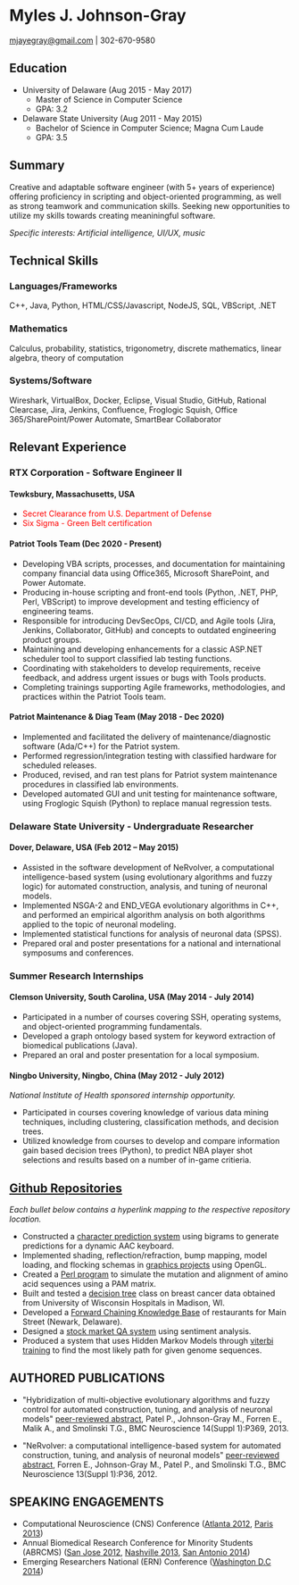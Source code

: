# Myles J. Johnson-Gray
mjayegray@gmail.com | 302-670-9580

## Education
* University of Delaware (Aug 2015 - May 2017)
    * Master of Science in Computer Science
    * GPA: 3.2
* Delaware State University (Aug 2011 - May 2015)
    * Bachelor of Science in Computer Science; Magna Cum Laude
    * GPA: 3.5


## Summary
Creative and adaptable software engineer (with 5+ years of experience) offering proficiency in scripting and object-oriented programming, as well as strong teamwork and communication skills. Seeking new opportunities to utilize my skills towards creating meaniningful software.

_Specific interests: Artificial intelligence, UI/UX, music_


## Technical Skills
### Languages/Frameworks
C++, Java, Python, HTML/CSS/Javascript, NodeJS, SQL, VBScript, .NET

### Mathematics
Calculus, probability, statistics, trigonometry, discrete mathematics, linear algebra, theory of computation

### Systems/Software
Wireshark, VirtualBox, Docker, Eclipse, Visual Studio, GitHub, Rational Clearcase, Jira, Jenkins, Confluence, Froglogic Squish, Office 365/SharePoint/Power Automate, SmartBear Collaborator






## Relevant Experience
### RTX Corporation - Software Engineer II
#### Tewksbury, Massachusetts, USA
* <font color="red">Secret Clearance from U.S. Department of Defense</font>
* <font color="red">Six Sigma - Green Belt certification</font>

#### Patriot Tools Team (Dec 2020 - Present)
* Developing VBA scripts, processes, and documentation for maintaining company financial data using Office365, Microsoft SharePoint, and Power Automate.
* Producing in-house scripting and front-end tools (Python, .NET, PHP, Perl, VBScript) to improve development and testing efficiency of engineering teams.
* Responsible for introducing DevSecOps, CI/CD, and Agile tools (Jira, Jenkins, Collaborator, GitHub) and concepts to outdated engineering product groups.
* Maintaining and developing enhancements for a classic ASP.NET scheduler tool to support classified lab testing functions.
* Coordinating with stakeholders to develop requirements, receive feedback, and address urgent issues or bugs with Tools products.
* Completing trainings supporting Agile frameworks, methodologies, and practices within the Patriot Tools team.

#### Patriot Maintenance & Diag Team (May 2018 - Dec 2020)
* Implemented and facilitated the delivery of maintenance/diagnostic software (Ada/C++) for the Patriot system.
* Performed regression/integration testing with classified hardware for scheduled releases.
* Produced, revised, and ran test plans for Patriot system maintenance procedures in classified lab environments.
* Developed automated GUI and unit testing for maintenance software, using Froglogic Squish (Python) to replace manual regression tests.


### Delaware State University - Undergraduate Researcher
#### Dover, Delaware, USA (Feb 2012 – May 2015)
* Assisted in the software development of NeRvolver, a computational intelligence-based system (using evolutionary algorithms and fuzzy logic) for automated construction, analysis, and tuning of neuronal models. 
* Implemented NSGA-2 and END_VEGA evolutionary algorithms in C++, and performed an empirical algorithm analysis on both algorithms applied to the topic of neuronal modeling. 
* Implemented statistical functions for analysis of neuronal data (SPSS).
* Prepared oral and poster presentations for a national and international symposums and conferences. 


### Summer Research Internships
#### Clemson University, South Carolina, USA (May 2014 - July 2014)
* Participated in a number of courses covering SSH, operating systems, and object-oriented programming fundamentals.
* Developed a graph ontology based system for keyword extraction of biomedical publications (Java).
* Prepared an oral and poster presentation for a local symposium. 

#### Ningbo University, Ningbo, China (May 2012 - July 2012)
 _National Institute of Health sponsored internship opportunity._ 
* Participated in courses covering knowledge of various data mining techniques, including clustering, classification methods, and decision trees. 
* Utilized knowledge from courses to develop and compare information gain based decision trees (Python), to predict NBA player shot selections and results based on a number of in-game critieria. 

## [Github Repositories](https://github.com/gitmyles?tab=repositories)
_Each bullet below contains a hyperlink mapping to the respective repository location._
* Constructed a [character prediction system](https://github.com/gitmyles/keyboard-prediction) using bigrams to generate predictions for a dynamic AAC keyboard.
* Implemented shading, reflection/refraction, bump mapping, model loading, and flocking schemas in [graphics projects](https://github.com/gitmyles/graphics-triangles/blob/master/tutorial03.cpp) using OpenGL.
* Created a [Perl program](https://github.com/gitmyles/genome-mutate-PAM) to simulate the mutation and alignment of amino acid sequences using a PAM matrix.
* Built and tested a [decision tree](https://github.com/gitmyles/decision-tree) class on breast cancer data obtained from University of Wisconsin Hospitals in Madison, WI.
* Developed a [Forward Chaining Knowledge Base](https://github.com/gitmyles/forward-chaining-main-street-knowledge-base) of restaurants for Main Street (Newark, Delaware).
* Designed a [stock market QA system](https://github.com/gitmyles/stock-market-sentiment-analysis) using sentiment analysis.
* Produced a system that uses Hidden Markov Models through [viterbi training](https://github.com/gitmyles/genome-viterbi-training/blob/master/viterbi.py) to find the most likely path for given genome sequences.


## AUTHORED PUBLICATIONS
* "Hybridization of multi-objective evolutionary algorithms and fuzzy control for automated construction, tuning, and analysis of neuronal models"
[peer-reviewed abstract](https://bmcneurosci.biomedcentral.com/articles/10.1186/1471-2202-14-S1-P369), Patel P., Johnson-Gray M., Forren E., Malik A., and Smolinski T.G., BMC Neuroscience 14(Suppl 1):P369, 2013.

* "NeRvolver: a computational intelligence-based system for automated construction, tuning, and analysis of neuronal models"
[peer-reviewed abstract](https://bmcneurosci.biomedcentral.com/articles/10.1186/1471-2202-13-S1-P36), Forren E., Johnson-Gray M., Patel P., and Smolinski T.G., BMC Neuroscience 13(Suppl 1):P36, 2012.


## SPEAKING ENGAGEMENTS
* Computational Neuroscience (CNS) Conference ([Atlanta 2012](https://www.cnsorg.org/cns-2012-main-online), [Paris 2013](https://www.cnsorg.org/cns-2013-paris)) 
* Annual Biomedical Research Conference for Minority Students (ABRCMS) ([San Jose 2012](https://abrcms.org/images/Past_Programs/2012_ABRCMS_Final_Program.pdf), [Nashville 2013](https://abrcms.org/images/Past_Programs/Final_Program__Exhibit_Guide-_Website_Version.pdf), [San Antonio 2014](https://abrcms.org/images/Past_Programs/2014_ABRCMS_Final_Program.pdf)) 
* Emerging Researchers National (ERN) Conference ([Washington D.C 2014](https://new.emerging-researchers.org/wp-content/uploads/2014/02/2014ERNUndergradPosterPresentationSchedule.pdf)) 



